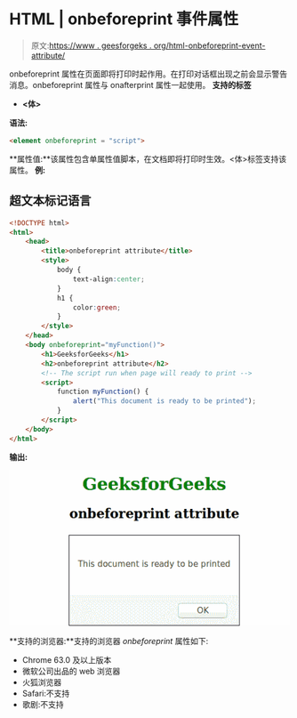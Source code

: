# HTML | onbeforeprint 事件属性

> 原文:[https://www . geesforgeks . org/html-onbeforeprint-event-attribute/](https://www.geeksforgeeks.org/html-onbeforeprint-event-attribute/)

onbeforeprint 属性在页面即将打印时起作用。在打印对话框出现之前会显示警告消息。onbeforeprint 属性与 onafterprint 属性一起使用。
**支持的标签**

*   **<体>**

**语法:**

```html
<element onbeforeprint = "script">
```

**属性值:**该属性包含单属性值脚本，在文档即将打印时生效。<体>标签支持该属性。
**例:**

## 超文本标记语言

```html
<!DOCTYPE html>
<html>
    <head>
        <title>onbeforeprint attribute</title>
        <style>
            body {
                text-align:center;
            }
            h1 {
                color:green;
            }
        </style>
    </head>
    <body onbeforeprint="myFunction()">
        <h1>GeeksforGeeks</h1>
        <h2>onbeforeprint attribute</h2>
        <!-- The script run when page will ready to print -->
        <script>
            function myFunction() {
                alert("This document is ready to be printed");
            }
        </script>
    </body>
</html>
```

**输出:**

![](img/1508c42bd537ddbf3f0b51c18bbaf16b.png)

**支持的浏览器:**支持的浏览器 *onbeforeprint* 属性如下:

*   Chrome 63.0 及以上版本
*   微软公司出品的 web 浏览器
*   火狐浏览器
*   Safari:不支持
*   歌剧:不支持
